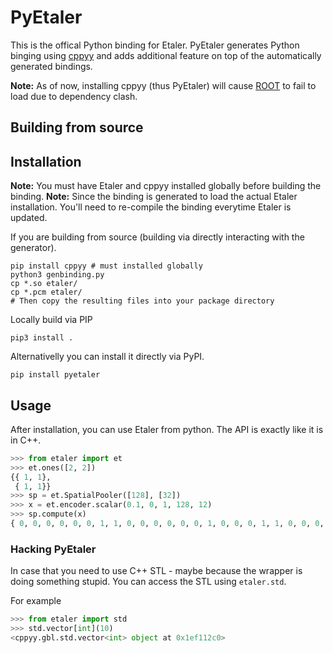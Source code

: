 # PyEtaler

This is the offical Python binding for Etaler. PyEtaler generates Python binging using [cppyy](https://cppyy.readthedocs.io/en/latest/) and adds additional feature on top of the automatically generated bindings.


**Note:** As of now, installing cppyy (thus PyEtaler) will cause [ROOT](https://root.cern.ch) to fail to load due to dependency clash.

## Building from source

## Installation

**Note:** You must have Etaler and cppyy installed globally before building the binding.
**Note:** Since the binding is generated to load the actual Etaler installation. You'll need to re-compile the binding everytime Etaler is updated.

If you are building from source (building via directly interacting with the generator).

```shell
pip install cppyy # must installed globally
python3 genbinding.py
cp *.so etaler/
cp *.pcm etaler/
# Then copy the resulting files into your package directory
```

Locally build via PIP

```shell
pip3 install .
```

Alternativelly you can install it directly via PyPI.

```shell
pip install pyetaler
```

## Usage

After installation, you can use Etaler from python. The API is exactly like it is in C++.

```python
>>> from etaler import et
>>> et.ones([2, 2])
{{ 1, 1}, 
 { 1, 1}}
>>> sp = et.SpatialPooler([128], [32])
>>> x = et.encoder.scalar(0.1, 0, 1, 128, 12)
>>> sp.compute(x)
{ 0, 0, 0, 0, 0, 0, 1, 1, 0, 0, 0, 0, 0, 0, 1, 0, 0, 0, 1, 1, 0, 0, 0, 0, 0, 0, 0, 0, 0, 0, 1, 0}
```

### Hacking PyEtaler

In case that you need to use C++ STL - maybe because the wrapper is doing something stupid. You can access the STL using `etaler.std`.

For example

```Python
>>> from etaler import std
>>> std.vector[int](10)
<cppyy.gbl.std.vector<int> object at 0x1ef112c0>
```
